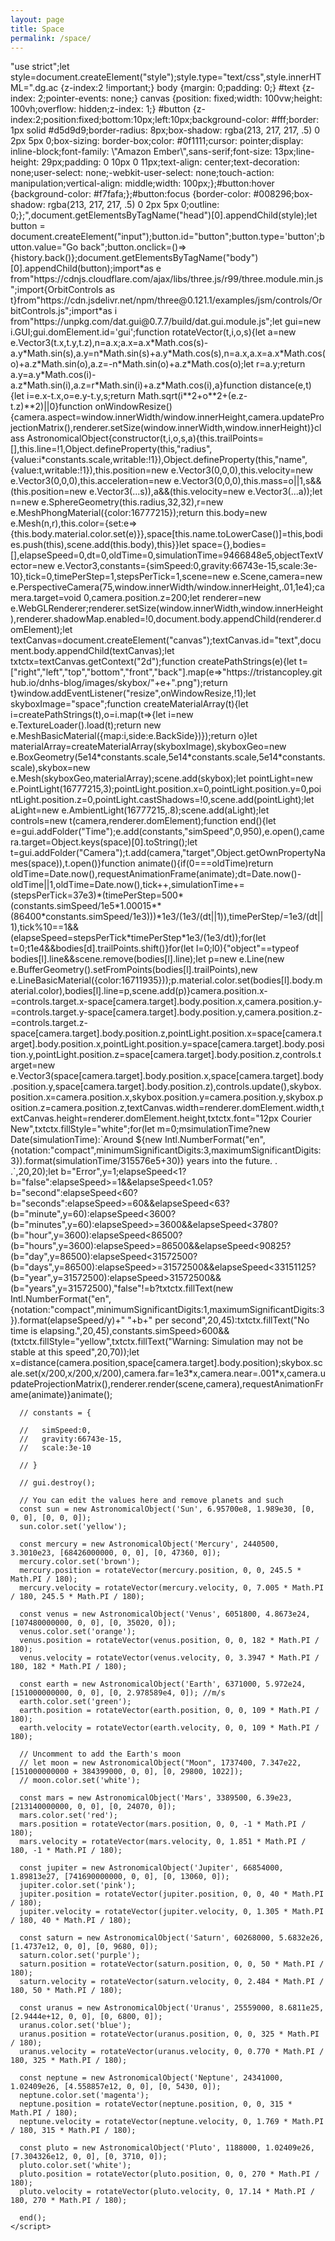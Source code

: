 ```yaml
---
layout: page
title: Space
permalink: /space/
---
```


<script type="module" defer>
      "use strict";let style=document.createElement("style");style.type="text/css",style.innerHTML="canvas {filter: invert(0) !important;}; .dg.ac {z-index:-1 !important;} body {margin: 0;padding: 0;} #text {z-index: 2;pointer-events: none;} canvas {position: fixed;width: 100vw;height: 100vh;overflow: hidden;z-index: 1;} #button {z-index:2;position:fixed;bottom:10px;left:10px;background-color: #fff;border: 1px solid #d5d9d9;border-radius: 8px;box-shadow: rgba(213, 217, 217, .5) 0 2px 5px 0;box-sizing: border-box;color: #0f1111;cursor: pointer;display: inline-block;font-family: \"Amazon Ember\",sans-serif;font-size: 13px;line-height: 29px;padding: 0 10px 0 11px;text-align: center;text-decoration: none;user-select: none;-webkit-user-select: none;touch-action: manipulation;vertical-align: middle;width: 100px;};#button:hover {background-color: #f7fafa;};#button:focus {border-color: #008296;box-shadow: rgba(213, 217, 217, .5) 0 2px 5px 0;outline: 0;};",document.getElementsByTagName("head")[0].appendChild(style);let button = document.createElement("input");button.id="button";button.type='button';button.value="Go back";button.onclick=()=>{history.back()};document.getElementsByTagName("body")[0].appendChild(button);import*as e from"https://cdnjs.cloudflare.com/ajax/libs/three.js/r99/three.module.min.js";import{OrbitControls as t}from"https://cdn.jsdelivr.net/npm/three@0.121.1/examples/jsm/controls/OrbitControls.js";import*as i from"https://unpkg.com/dat.gui@0.7.7/build/dat.gui.module.js";let gui=new i.GUI;gui.domElement.id='gui';function rotateVector(t,i,o,s){let a=new e.Vector3(t.x,t.y,t.z),n=a.x;a.x=a.x*Math.cos(s)-a.y*Math.sin(s),a.y=n*Math.sin(s)+a.y*Math.cos(s),n=a.x,a.x=a.x*Math.cos(o)+a.z*Math.sin(o),a.z=-n*Math.sin(o)+a.z*Math.cos(o);let r=a.y;return a.y=a.y*Math.cos(i)-a.z*Math.sin(i),a.z=r*Math.sin(i)+a.z*Math.cos(i),a}function distance(e,t){let i=e.x-t.x,o=e.y-t.y,s;return Math.sqrt(i**2+o**2+(e.z-t.z)**2)||0}function onWindowResize(){camera.aspect=window.innerWidth/window.innerHeight,camera.updateProjectionMatrix(),renderer.setSize(window.innerWidth,window.innerHeight)}class AstronomicalObject{constructor(t,i,o,s,a){this.trailPoints=[],this.line=!1,Object.defineProperty(this,"radius",{value:i*constants.scale,writable:!1}),Object.defineProperty(this,"name",{value:t,writable:!1}),this.position=new e.Vector3(0,0,0),this.velocity=new e.Vector3(0,0,0),this.acceleration=new e.Vector3(0,0,0),this.mass=o||1,s&&(this.position=new e.Vector3(...s)),a&&(this.velocity=new e.Vector3(...a));let n=new e.SphereGeometry(this.radius,32,32),r=new e.MeshPhongMaterial({color:16777215});return this.body=new e.Mesh(n,r),this.color={set:e=>{this.body.material.color.set(e)}},space[this.name.toLowerCase()]=this,bodies.push(this),scene.add(this.body),this}}let space={},bodies=[],elapseSpeed=0,dt=0,oldTime=0,simulationTime=9466848e5,objectTextVector=new e.Vector3,constants={simSpeed:0,gravity:66743e-15,scale:3e-10},tick=0,timePerStep=1,stepsPerTick=1,scene=new e.Scene,camera=new e.PerspectiveCamera(75,window.innerWidth/window.innerHeight,.01,1e4);camera.target=void 0,camera.position.z=200;let renderer=new e.WebGLRenderer;renderer.setSize(window.innerWidth,window.innerHeight),renderer.shadowMap.enabled=!0,document.body.appendChild(renderer.domElement);let textCanvas=document.createElement("canvas");textCanvas.id="text",document.body.appendChild(textCanvas);let txtctx=textCanvas.getContext("2d");function createPathStrings(e){let t=["right","left","top","bottom","front","back"].map(e=>"https://tristancopley.github.io/dnhs-blog/images/skybox/"+e+".png");return t}window.addEventListener("resize",onWindowResize,!1);let skyboxImage="space";function createMaterialArray(t){let i=createPathStrings(t),o=i.map(t=>{let i=new e.TextureLoader().load(t);return new e.MeshBasicMaterial({map:i,side:e.BackSide})});return o}let materialArray=createMaterialArray(skyboxImage),skyboxGeo=new e.BoxGeometry(5e14*constants.scale,5e14*constants.scale,5e14*constants.scale),skybox=new e.Mesh(skyboxGeo,materialArray);scene.add(skybox);let pointLight=new e.PointLight(16777215,3);pointLight.position.x=0,pointLight.position.y=0,pointLight.position.z=0,pointLight.castShadows=!0,scene.add(pointLight);let aLight=new e.AmbientLight(16777215,.8);scene.add(aLight);let controls=new t(camera,renderer.domElement);function end(){let e=gui.addFolder("Time");e.add(constants,"simSpeed",0,950),e.open(),camera.target=Object.keys(space)[0].toString();let t=gui.addFolder("Camera");t.add(camera,"target",Object.getOwnPropertyNames(space)),t.open()}function animate(){if(0===oldTime)return oldTime=Date.now(),requestAnimationFrame(animate);dt=Date.now()-oldTime||1,oldTime=Date.now(),tick++,simulationTime+=(stepsPerTick=37e3)*(timePerStep=500*(constants.simSpeed/1e5*1.00015**(86400*constants.simSpeed/1e3)))*1e3/(1e3/(dt||1)),timePerStep/=1e3/(dt||1),tick%10==1&&(elapseSpeed=stepsPerTick*timePerStep*1e3/(1e3/dt));for(let t=0;t<stepsPerTick;t++)if(0!==stepsPerTick){for(let i=0;i<bodies.length;i++)for(let o=i+1;o<bodies.length;o++){let s=bodies[i].position.x-bodies[o].position.x,a=bodies[i].position.y-bodies[o].position.y,n=bodies[i].position.z-bodies[o].position.z,r=Math.sqrt(s**2+a**2+n**2)||1,$=constants.gravity*(bodies[i].mass*bodies[o].mass)/r**2;bodies[i].acceleration.x-=s/r*$/bodies[i].mass,bodies[i].acceleration.y-=a/r*$/bodies[i].mass,bodies[i].acceleration.z-=n/r*$/bodies[i].mass,bodies[o].acceleration.x+=s/r*$/bodies[o].mass,bodies[o].acceleration.y+=a/r*$/bodies[o].mass,bodies[o].acceleration.z+=n/r*$/bodies[o].mass}for(let c=0;c<bodies.length;c++)bodies[c].velocity.x+=bodies[c].acceleration.x*timePerStep,bodies[c].velocity.y+=bodies[c].acceleration.y*timePerStep,bodies[c].velocity.z+=bodies[c].acceleration.z*timePerStep,bodies[c].position.x+=bodies[c].velocity.x*timePerStep,bodies[c].position.y+=bodies[c].velocity.y*timePerStep,bodies[c].position.z+=bodies[c].velocity.z*timePerStep,bodies[c].acceleration=new e.Vector3(0,0,0);if(t%200==0)for(let d=0;d<bodies.length;d++)bodies[d].body.position.x=bodies[d].position.x*constants.scale,bodies[d].body.position.y=bodies[d].position.y*constants.scale,bodies[d].body.position.z=bodies[d].position.z*constants.scale,bodies[d].trailPoints.push(new e.Vector3(bodies[d].body.position.x,bodies[d].body.position.y,bodies[d].body.position.z)),bodies[d].trailPoints.length>1e4&&bodies[d].trailPoints.shift()}for(let l=0;l<bodies.length;l++)if(stepsPerTick>0){"object"==typeof bodies[l].line&&scene.remove(bodies[l].line);let p=new e.Line(new e.BufferGeometry().setFromPoints(bodies[l].trailPoints),new e.LineBasicMaterial({color:16711935}));p.material.color.set(bodies[l].body.material.color),bodies[l].line=p,scene.add(p)}camera.position.x-=controls.target.x-space[camera.target].body.position.x,camera.position.y-=controls.target.y-space[camera.target].body.position.y,camera.position.z-=controls.target.z-space[camera.target].body.position.z,pointLight.position.x=space[camera.target].body.position.x,pointLight.position.y=space[camera.target].body.position.y,pointLight.position.z=space[camera.target].body.position.z,controls.target=new e.Vector3(space[camera.target].body.position.x,space[camera.target].body.position.y,space[camera.target].body.position.z),controls.update(),skybox.position.x=camera.position.x,skybox.position.y=camera.position.y,skybox.position.z=camera.position.z,textCanvas.width=renderer.domElement.width,textCanvas.height=renderer.domElement.height,txtctx.font="12px Courier New",txtctx.fillStyle="white";for(let m=0;m<bodies.length;m++)objectTextVector.set(bodies[m].body.position.x+bodies[m].radius,bodies[m].body.position.y+bodies[m].radius,bodies[m].body.position.z+bodies[m].radius),objectTextVector.project(camera),objectTextVector.x=Math.round((objectTextVector.x+1)*textCanvas.width/2),objectTextVector.y=Math.round((-objectTextVector.y+1)*textCanvas.height/2),objectTextVector.z<1&&txtctx.fillText(bodies[m].name,objectTextVector.x,objectTextVector.y);txtctx.font="20px Courier New",txtctx.fillStyle="white",txtctx.fillText(863e13>simulationTime?new Date(simulationTime):`Around ${new Intl.NumberFormat("en",{notation:"compact",minimumSignificantDigits:3,maximumSignificantDigits:3}).format(simulationTime/315576e5+30)} years into the future. . .`,20,20);let b="Error",y=1;elapseSpeed<1?b="false":elapseSpeed>=1&&elapseSpeed<1.05?b="second":elapseSpeed<60?b="seconds":elapseSpeed>=60&&elapseSpeed<63?(b="minute",y=60):elapseSpeed<3600?(b="minutes",y=60):elapseSpeed>=3600&&elapseSpeed<3780?(b="hour",y=3600):elapseSpeed<86500?(b="hours",y=3600):elapseSpeed>=86500&&elapseSpeed<90825?(b="day",y=86500):elapseSpeed<31572500?(b="days",y=86500):elapseSpeed>=31572500&&elapseSpeed<33151125?(b="year",y=31572500):elapseSpeed>31572500&&(b="years",y=31572500),"false"!=b?txtctx.fillText(new Intl.NumberFormat("en",{notation:"compact",minimumSignificantDigits:1,maximumSignificantDigits:3}).format(elapseSpeed/y)+" "+b+" per second",20,45):txtctx.fillText("No time is elapsing.",20,45),constants.simSpeed>600&&(txtctx.fillStyle="yellow",txtctx.fillText("Warning: Simulation may not be stable at this speed",20,70));let x=distance(camera.position,space[camera.target].body.position);skybox.scale.set(x/200,x/200,x/200),camera.far=1e3*x,camera.near=.001*x,camera.updateProjectionMatrix(),renderer.render(scene,camera),requestAnimationFrame(animate)}animate();
      
      // constants = {

      //   simSpeed:0,
      //   gravity:66743e-15,
      //   scale:3e-10

      // }

      // gui.destroy();

      // You can edit the values here and remove planets and such
      const sun = new AstronomicalObject('Sun', 6.95700e8, 1.989e30, [0, 0, 0], [0, 0, 0]);
      sun.color.set('yellow');
  
      const mercury = new AstronomicalObject('Mercury', 2440500, 3.3010e23, [68426000000, 0, 0], [0, 47360, 0]);
      mercury.color.set('brown');
      mercury.position = rotateVector(mercury.position, 0, 0, 245.5 * Math.PI / 180);
      mercury.velocity = rotateVector(mercury.velocity, 0, 7.005 * Math.PI / 180, 245.5 * Math.PI / 180);
  
      const venus = new AstronomicalObject('Venus', 6051800, 4.8673e24, [107480000000, 0, 0], [0, 35020, 0]);
      venus.color.set('orange');
      venus.position = rotateVector(venus.position, 0, 0, 182 * Math.PI / 180);
      venus.velocity = rotateVector(venus.velocity, 0, 3.3947 * Math.PI / 180, 182 * Math.PI / 180);
      
      const earth = new AstronomicalObject('Earth', 6371000, 5.972e24, [151000000000, 0, 0], [0, 2.978589e4, 0]); //m/s  
      earth.color.set('green');
      earth.position = rotateVector(earth.position, 0, 0, 109 * Math.PI / 180);
      earth.velocity = rotateVector(earth.velocity, 0, 0, 109 * Math.PI / 180);
  
      // Uncomment to add the Earth's moon
      // let moon = new AstronomicalObject("Moon", 1737400, 7.347e22, [151000000000 + 384399000, 0, 0], [0, 29800, 1022]);
      // moon.color.set('white');
  
      const mars = new AstronomicalObject('Mars', 3389500, 6.39e23, [213140000000, 0, 0], [0, 24070, 0]);
      mars.color.set('red');
      mars.position = rotateVector(mars.position, 0, 0, -1 * Math.PI / 180);
      mars.velocity = rotateVector(mars.velocity, 0, 1.851 * Math.PI / 180, -1 * Math.PI / 180);
  
      const jupiter = new AstronomicalObject('Jupiter', 66854000, 1.89813e27, [741690000000, 0, 0], [0, 13060, 0]);
      jupiter.color.set('pink');
      jupiter.position = rotateVector(jupiter.position, 0, 0, 40 * Math.PI / 180);
      jupiter.velocity = rotateVector(jupiter.velocity, 0, 1.305 * Math.PI / 180, 40 * Math.PI / 180);
  
      const saturn = new AstronomicalObject('Saturn', 60268000, 5.6832e26, [1.4737e12, 0, 0], [0, 9680, 0]);
      saturn.color.set('purple');
      saturn.position = rotateVector(saturn.position, 0, 0, 50 * Math.PI / 180);
      saturn.velocity = rotateVector(saturn.velocity, 0, 2.484 * Math.PI / 180, 50 * Math.PI / 180);
  
      const uranus = new AstronomicalObject('Uranus', 25559000, 8.6811e25, [2.9444e+12, 0, 0], [0, 6800, 0]);
      uranus.color.set('blue');
      uranus.position = rotateVector(uranus.position, 0, 0, 325 * Math.PI / 180);
      uranus.velocity = rotateVector(uranus.velocity, 0, 0.770 * Math.PI / 180, 325 * Math.PI / 180);
  
      const neptune = new AstronomicalObject('Neptune', 24341000, 1.02409e26, [4.558857e12, 0, 0], [0, 5430, 0]);
      neptune.color.set('magenta');
      neptune.position = rotateVector(neptune.position, 0, 0, 315 * Math.PI / 180);
      neptune.velocity = rotateVector(neptune.velocity, 0, 1.769 * Math.PI / 180, 315 * Math.PI / 180);
  
      const pluto = new AstronomicalObject('Pluto', 1188000, 1.02409e26, [7.304326e12, 0, 0], [0, 3710, 0]);
      pluto.color.set('white');
      pluto.position = rotateVector(pluto.position, 0, 0, 270 * Math.PI / 180);
      pluto.velocity = rotateVector(pluto.velocity, 0, 17.14 * Math.PI / 180, 270 * Math.PI / 180);

      end();
    </script>      "use strict";let style=document.createElement("style");style.type="text/css",style.innerHTML=".dg.ac {z-index:2 !important;} body {margin: 0;padding: 0;} #text {z-index: 2;pointer-events: none;} canvas {position: fixed;width: 100vw;height: 100vh;overflow: hidden;z-index: 1;} #button {z-index:2;position:fixed;bottom:10px;left:10px;background-color: #fff;border: 1px solid #d5d9d9;border-radius: 8px;box-shadow: rgba(213, 217, 217, .5) 0 2px 5px 0;box-sizing: border-box;color: #0f1111;cursor: pointer;display: inline-block;font-family: \"Amazon Ember\",sans-serif;font-size: 13px;line-height: 29px;padding: 0 10px 0 11px;text-align: center;text-decoration: none;user-select: none;-webkit-user-select: none;touch-action: manipulation;vertical-align: middle;width: 100px;};#button:hover {background-color: #f7fafa;};#button:focus {border-color: #008296;box-shadow: rgba(213, 217, 217, .5) 0 2px 5px 0;outline: 0;};",document.getElementsByTagName("head")[0].appendChild(style);let button = document.createElement("input");button.id="button";button.type='button';button.value="Go back";button.onclick=()=>{history.back()};document.getElementsByTagName("body")[0].appendChild(button);import*as e from"https://cdnjs.cloudflare.com/ajax/libs/three.js/r99/three.module.min.js";import{OrbitControls as t}from"https://cdn.jsdelivr.net/npm/three@0.121.1/examples/jsm/controls/OrbitControls.js";import*as i from"https://unpkg.com/dat.gui@0.7.7/build/dat.gui.module.js";let gui=new i.GUI;gui.domElement.id='gui';function rotateVector(t,i,o,s){let a=new e.Vector3(t.x,t.y,t.z),n=a.x;a.x=a.x*Math.cos(s)-a.y*Math.sin(s),a.y=n*Math.sin(s)+a.y*Math.cos(s),n=a.x,a.x=a.x*Math.cos(o)+a.z*Math.sin(o),a.z=-n*Math.sin(o)+a.z*Math.cos(o);let r=a.y;return a.y=a.y*Math.cos(i)-a.z*Math.sin(i),a.z=r*Math.sin(i)+a.z*Math.cos(i),a}function distance(e,t){let i=e.x-t.x,o=e.y-t.y,s;return Math.sqrt(i**2+o**2+(e.z-t.z)**2)||0}function onWindowResize(){camera.aspect=window.innerWidth/window.innerHeight,camera.updateProjectionMatrix(),renderer.setSize(window.innerWidth,window.innerHeight)}class AstronomicalObject{constructor(t,i,o,s,a){this.trailPoints=[],this.line=!1,Object.defineProperty(this,"radius",{value:i*constants.scale,writable:!1}),Object.defineProperty(this,"name",{value:t,writable:!1}),this.position=new e.Vector3(0,0,0),this.velocity=new e.Vector3(0,0,0),this.acceleration=new e.Vector3(0,0,0),this.mass=o||1,s&&(this.position=new e.Vector3(...s)),a&&(this.velocity=new e.Vector3(...a));let n=new e.SphereGeometry(this.radius,32,32),r=new e.MeshPhongMaterial({color:16777215});return this.body=new e.Mesh(n,r),this.color={set:e=>{this.body.material.color.set(e)}},space[this.name.toLowerCase()]=this,bodies.push(this),scene.add(this.body),this}}let space={},bodies=[],elapseSpeed=0,dt=0,oldTime=0,simulationTime=9466848e5,objectTextVector=new e.Vector3,constants={simSpeed:0,gravity:66743e-15,scale:3e-10},tick=0,timePerStep=1,stepsPerTick=1,scene=new e.Scene,camera=new e.PerspectiveCamera(75,window.innerWidth/window.innerHeight,.01,1e4);camera.target=void 0,camera.position.z=200;let renderer=new e.WebGLRenderer;renderer.setSize(window.innerWidth,window.innerHeight),renderer.shadowMap.enabled=!0,document.body.appendChild(renderer.domElement);let textCanvas=document.createElement("canvas");textCanvas.id="text",document.body.appendChild(textCanvas);let txtctx=textCanvas.getContext("2d");function createPathStrings(e){let t=["right","left","top","bottom","front","back"].map(e=>"https://tristancopley.github.io/dnhs-blog/images/skybox/"+e+".png");return t}window.addEventListener("resize",onWindowResize,!1);let skyboxImage="space";function createMaterialArray(t){let i=createPathStrings(t),o=i.map(t=>{let i=new e.TextureLoader().load(t);return new e.MeshBasicMaterial({map:i,side:e.BackSide})});return o}let materialArray=createMaterialArray(skyboxImage),skyboxGeo=new e.BoxGeometry(5e14*constants.scale,5e14*constants.scale,5e14*constants.scale),skybox=new e.Mesh(skyboxGeo,materialArray);scene.add(skybox);let pointLight=new e.PointLight(16777215,3);pointLight.position.x=0,pointLight.position.y=0,pointLight.position.z=0,pointLight.castShadows=!0,scene.add(pointLight);let aLight=new e.AmbientLight(16777215,.8);scene.add(aLight);let controls=new t(camera,renderer.domElement);function end(){let e=gui.addFolder("Time");e.add(constants,"simSpeed",0,950),e.open(),camera.target=Object.keys(space)[0].toString();let t=gui.addFolder("Camera");t.add(camera,"target",Object.getOwnPropertyNames(space)),t.open()}function animate(){if(0===oldTime)return oldTime=Date.now(),requestAnimationFrame(animate);dt=Date.now()-oldTime||1,oldTime=Date.now(),tick++,simulationTime+=(stepsPerTick=37e3)*(timePerStep=500*(constants.simSpeed/1e5*1.00015**(86400*constants.simSpeed/1e3)))*1e3/(1e3/(dt||1)),timePerStep/=1e3/(dt||1),tick%10==1&&(elapseSpeed=stepsPerTick*timePerStep*1e3/(1e3/dt));for(let t=0;t<stepsPerTick;t++)if(0!==stepsPerTick){for(let i=0;i<bodies.length;i++)for(let o=i+1;o<bodies.length;o++){let s=bodies[i].position.x-bodies[o].position.x,a=bodies[i].position.y-bodies[o].position.y,n=bodies[i].position.z-bodies[o].position.z,r=Math.sqrt(s**2+a**2+n**2)||1,$=constants.gravity*(bodies[i].mass*bodies[o].mass)/r**2;bodies[i].acceleration.x-=s/r*$/bodies[i].mass,bodies[i].acceleration.y-=a/r*$/bodies[i].mass,bodies[i].acceleration.z-=n/r*$/bodies[i].mass,bodies[o].acceleration.x+=s/r*$/bodies[o].mass,bodies[o].acceleration.y+=a/r*$/bodies[o].mass,bodies[o].acceleration.z+=n/r*$/bodies[o].mass}for(let c=0;c<bodies.length;c++)bodies[c].velocity.x+=bodies[c].acceleration.x*timePerStep,bodies[c].velocity.y+=bodies[c].acceleration.y*timePerStep,bodies[c].velocity.z+=bodies[c].acceleration.z*timePerStep,bodies[c].position.x+=bodies[c].velocity.x*timePerStep,bodies[c].position.y+=bodies[c].velocity.y*timePerStep,bodies[c].position.z+=bodies[c].velocity.z*timePerStep,bodies[c].acceleration=new e.Vector3(0,0,0);if(t%200==0)for(let d=0;d<bodies.length;d++)bodies[d].body.position.x=bodies[d].position.x*constants.scale,bodies[d].body.position.y=bodies[d].position.y*constants.scale,bodies[d].body.position.z=bodies[d].position.z*constants.scale,bodies[d].trailPoints.push(new e.Vector3(bodies[d].body.position.x,bodies[d].body.position.y,bodies[d].body.position.z)),bodies[d].trailPoints.length>1e4&&bodies[d].trailPoints.shift()}for(let l=0;l<bodies.length;l++)if(stepsPerTick>0){"object"==typeof bodies[l].line&&scene.remove(bodies[l].line);let p=new e.Line(new e.BufferGeometry().setFromPoints(bodies[l].trailPoints),new e.LineBasicMaterial({color:16711935}));p.material.color.set(bodies[l].body.material.color),bodies[l].line=p,scene.add(p)}camera.position.x-=controls.target.x-space[camera.target].body.position.x,camera.position.y-=controls.target.y-space[camera.target].body.position.y,camera.position.z-=controls.target.z-space[camera.target].body.position.z,pointLight.position.x=space[camera.target].body.position.x,pointLight.position.y=space[camera.target].body.position.y,pointLight.position.z=space[camera.target].body.position.z,controls.target=new e.Vector3(space[camera.target].body.position.x,space[camera.target].body.position.y,space[camera.target].body.position.z),controls.update(),skybox.position.x=camera.position.x,skybox.position.y=camera.position.y,skybox.position.z=camera.position.z,textCanvas.width=renderer.domElement.width,textCanvas.height=renderer.domElement.height,txtctx.font="12px Courier New",txtctx.fillStyle="white";for(let m=0;m<bodies.length;m++)objectTextVector.set(bodies[m].body.position.x+bodies[m].radius,bodies[m].body.position.y+bodies[m].radius,bodies[m].body.position.z+bodies[m].radius),objectTextVector.project(camera),objectTextVector.x=Math.round((objectTextVector.x+1)*textCanvas.width/2),objectTextVector.y=Math.round((-objectTextVector.y+1)*textCanvas.height/2),objectTextVector.z<1&&txtctx.fillText(bodies[m].name,objectTextVector.x,objectTextVector.y);txtctx.font="20px Courier New",txtctx.fillStyle="white",txtctx.fillText(863e13>simulationTime?new Date(simulationTime):`Around ${new Intl.NumberFormat("en",{notation:"compact",minimumSignificantDigits:3,maximumSignificantDigits:3}).format(simulationTime/315576e5+30)} years into the future. . .`,20,20);let b="Error",y=1;elapseSpeed<1?b="false":elapseSpeed>=1&&elapseSpeed<1.05?b="second":elapseSpeed<60?b="seconds":elapseSpeed>=60&&elapseSpeed<63?(b="minute",y=60):elapseSpeed<3600?(b="minutes",y=60):elapseSpeed>=3600&&elapseSpeed<3780?(b="hour",y=3600):elapseSpeed<86500?(b="hours",y=3600):elapseSpeed>=86500&&elapseSpeed<90825?(b="day",y=86500):elapseSpeed<31572500?(b="days",y=86500):elapseSpeed>=31572500&&elapseSpeed<33151125?(b="year",y=31572500):elapseSpeed>31572500&&(b="years",y=31572500),"false"!=b?txtctx.fillText(new Intl.NumberFormat("en",{notation:"compact",minimumSignificantDigits:1,maximumSignificantDigits:3}).format(elapseSpeed/y)+" "+b+" per second",20,45):txtctx.fillText("No time is elapsing.",20,45),constants.simSpeed>600&&(txtctx.fillStyle="yellow",txtctx.fillText("Warning: Simulation may not be stable at this speed",20,70));let x=distance(camera.position,space[camera.target].body.position);skybox.scale.set(x/200,x/200,x/200),camera.far=1e3*x,camera.near=.001*x,camera.updateProjectionMatrix(),renderer.render(scene,camera),requestAnimationFrame(animate)}animate();
      
      // constants = {

      //   simSpeed:0,
      //   gravity:66743e-15,
      //   scale:3e-10

      // }

      // gui.destroy();

      // You can edit the values here and remove planets and such
      const sun = new AstronomicalObject('Sun', 6.95700e8, 1.989e30, [0, 0, 0], [0, 0, 0]);
      sun.color.set('yellow');
  
      const mercury = new AstronomicalObject('Mercury', 2440500, 3.3010e23, [68426000000, 0, 0], [0, 47360, 0]);
      mercury.color.set('brown');
      mercury.position = rotateVector(mercury.position, 0, 0, 245.5 * Math.PI / 180);
      mercury.velocity = rotateVector(mercury.velocity, 0, 7.005 * Math.PI / 180, 245.5 * Math.PI / 180);
  
      const venus = new AstronomicalObject('Venus', 6051800, 4.8673e24, [107480000000, 0, 0], [0, 35020, 0]);
      venus.color.set('orange');
      venus.position = rotateVector(venus.position, 0, 0, 182 * Math.PI / 180);
      venus.velocity = rotateVector(venus.velocity, 0, 3.3947 * Math.PI / 180, 182 * Math.PI / 180);
      
      const earth = new AstronomicalObject('Earth', 6371000, 5.972e24, [151000000000, 0, 0], [0, 2.978589e4, 0]); //m/s  
      earth.color.set('green');
      earth.position = rotateVector(earth.position, 0, 0, 109 * Math.PI / 180);
      earth.velocity = rotateVector(earth.velocity, 0, 0, 109 * Math.PI / 180);
  
      // Uncomment to add the Earth's moon
      // let moon = new AstronomicalObject("Moon", 1737400, 7.347e22, [151000000000 + 384399000, 0, 0], [0, 29800, 1022]);
      // moon.color.set('white');
  
      const mars = new AstronomicalObject('Mars', 3389500, 6.39e23, [213140000000, 0, 0], [0, 24070, 0]);
      mars.color.set('red');
      mars.position = rotateVector(mars.position, 0, 0, -1 * Math.PI / 180);
      mars.velocity = rotateVector(mars.velocity, 0, 1.851 * Math.PI / 180, -1 * Math.PI / 180);
  
      const jupiter = new AstronomicalObject('Jupiter', 66854000, 1.89813e27, [741690000000, 0, 0], [0, 13060, 0]);
      jupiter.color.set('pink');
      jupiter.position = rotateVector(jupiter.position, 0, 0, 40 * Math.PI / 180);
      jupiter.velocity = rotateVector(jupiter.velocity, 0, 1.305 * Math.PI / 180, 40 * Math.PI / 180);
  
      const saturn = new AstronomicalObject('Saturn', 60268000, 5.6832e26, [1.4737e12, 0, 0], [0, 9680, 0]);
      saturn.color.set('purple');
      saturn.position = rotateVector(saturn.position, 0, 0, 50 * Math.PI / 180);
      saturn.velocity = rotateVector(saturn.velocity, 0, 2.484 * Math.PI / 180, 50 * Math.PI / 180);
  
      const uranus = new AstronomicalObject('Uranus', 25559000, 8.6811e25, [2.9444e+12, 0, 0], [0, 6800, 0]);
      uranus.color.set('blue');
      uranus.position = rotateVector(uranus.position, 0, 0, 325 * Math.PI / 180);
      uranus.velocity = rotateVector(uranus.velocity, 0, 0.770 * Math.PI / 180, 325 * Math.PI / 180);
  
      const neptune = new AstronomicalObject('Neptune', 24341000, 1.02409e26, [4.558857e12, 0, 0], [0, 5430, 0]);
      neptune.color.set('magenta');
      neptune.position = rotateVector(neptune.position, 0, 0, 315 * Math.PI / 180);
      neptune.velocity = rotateVector(neptune.velocity, 0, 1.769 * Math.PI / 180, 315 * Math.PI / 180);
  
      const pluto = new AstronomicalObject('Pluto', 1188000, 1.02409e26, [7.304326e12, 0, 0], [0, 3710, 0]);
      pluto.color.set('white');
      pluto.position = rotateVector(pluto.position, 0, 0, 270 * Math.PI / 180);
      pluto.velocity = rotateVector(pluto.velocity, 0, 17.14 * Math.PI / 180, 270 * Math.PI / 180);

      end();
    </script>
